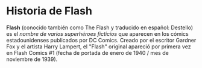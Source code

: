 # Historia de Flash 


**Flash** (conocido también como The Flash y traducido en español: Destello) es el _nombre de varios superhéroes ficticios_ que aparecen en los cómics estadounidenses publicados por DC Comics. Creado por el escritor Gardner Fox y el artista Harry Lampert, el "Flash" original apareció por primera vez en Flash Comics #1 (fecha de portada de enero de 1940 / mes de noviembre de 1939).
